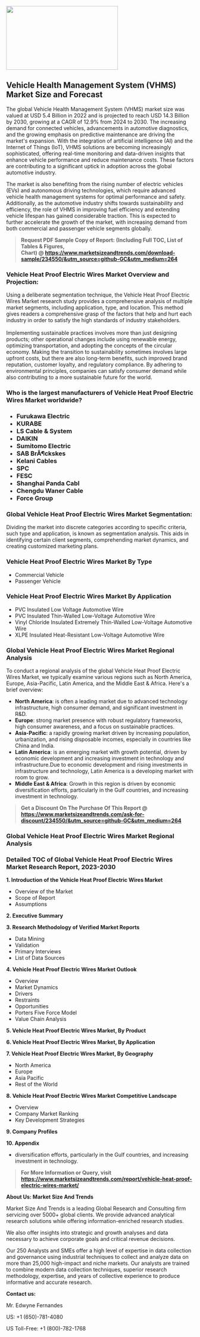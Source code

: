 <p><img class="alignnone size-medium wp-image-20088" src="https://ffe5etoiles.com/wp-content/uploads/2024/12/MST1-300x171.png" alt="" width="300" height="171" /></p><h2>Vehicle Health Management System (VHMS) Market Size and Forecast</h2><p>The global Vehicle Health Management System (VHMS) market size was valued at USD 5.4 Billion in 2022 and is projected to reach USD 14.3 Billion by 2030, growing at a CAGR of 12.9% from 2024 to 2030. The increasing demand for connected vehicles, advancements in automotive diagnostics, and the growing emphasis on predictive maintenance are driving the market's expansion. With the integration of artificial intelligence (AI) and the Internet of Things (IoT), VHMS solutions are becoming increasingly sophisticated, offering real-time monitoring and data-driven insights that enhance vehicle performance and reduce maintenance costs. These factors are contributing to a significant uptick in adoption across the global automotive industry.</p><p>The market is also benefiting from the rising number of electric vehicles (EVs) and autonomous driving technologies, which require advanced vehicle health management systems for optimal performance and safety. Additionally, as the automotive industry shifts towards sustainability and efficiency, the role of VHMS in improving fuel efficiency and extending vehicle lifespan has gained considerable traction. This is expected to further accelerate the growth of the market, with increasing demand from both commercial and passenger vehicle segments globally.</p></p><blockquote id="" class=""><strong>Request PDF Sample Copy of Report: (Including Full TOC, List of Tables &amp; Figures, Chart)&nbsp;@&nbsp;<strong><a href="https://www.marketsizeandtrends.com/download-sample/234550/&utm_source=github-GC&utm_medium=264" target="_blank">https://www.marketsizeandtrends.com/download-sample/234550/&utm_source=github-GC&utm_medium=264</a></strong></strong></blockquote><h3 id="" class="">Vehicle Heat Proof Electric Wires Market&nbsp;Overview and Projection:</h3><p id="" class="">Using a deliberate segmentation technique, the Vehicle Heat Proof Electric Wires Market research study provides a comprehensive analysis of multiple market segments, including application, type, and location. This method gives readers a comprehensive grasp of the factors that help and hurt each industry in order to satisfy the high standards of industry stakeholders. <br /> <br />Implementing sustainable practices involves more than just designing products; other operational changes include using renewable energy, optimizing transportation, and adopting the concepts of the circular economy. Making the transition to sustainability sometimes involves large upfront costs, but there are also long-term benefits, such improved brand reputation, customer loyalty, and regulatory compliance. By adhering to environmental principles, companies can satisfy consumer demand while also contributing to a more sustainable future for the world.</p><h3 id="" class="">Who is the largest manufacturers of&nbsp;Vehicle Heat Proof Electric Wires Market worldwide?</h3><h3 class=""><p><ul><li>Furukawa Electric </li><li> KURABE </li><li> LS Cable & System </li><li> DAIKIN </li><li> Sumitomo Electric </li><li> SAB BrÃ¶ckskes </li><li> Kelani Cables </li><li> SPC </li><li> FESC </li><li> Shanghai Panda Cabl </li><li> Chengdu Waner Cable </li><li> Force Group</li></ul></p></h3><h3 id="" class="">Global&nbsp;Vehicle Heat Proof Electric Wires Market Segmentation:</h3><p id="" class="">Dividing the market into discrete categories according to specific criteria, such type and application, is known as segmentation analysis. This aids in identifying certain client segments, comprehending market dynamics, and creating customized marketing plans.</p><h3 id="" class="">Vehicle Heat Proof Electric Wires Market&nbsp;By Type</h3><p><p><ul><li>Commercial Vehicle</li><li> Passenger Vehicle</p></li></ul></p></p><h3 id="" class="">Vehicle Heat Proof Electric Wires Market&nbsp;By Application</h3><p class=""><p><ul><li>PVC Insulated Low Voltage Automotive Wire</li><li> PVC Insulated Thin-Walled Low-Voltage Automotive Wire</li><li> Vinyl Chloride Insulated Extremely Thin-Walled Low-Voltage Automotive Wire</li><li> XLPE Insulated Heat-Resistant Low-Voltage Automotive Wire</li></ul></p></p><h3 id="" class="">Global Vehicle Heat Proof Electric Wires Market Regional Analysis</h3><p id="" class="">To conduct a regional analysis of the global Vehicle Heat Proof Electric Wires Market, we typically examine various regions such as North America, Europe, Asia-Pacific, Latin America, and the Middle East &amp; Africa. Here's a brief overview:</p><ul><li><strong>North America</strong>: is often a leading market due to advanced technology infrastructure, high consumer demand, and significant investment in R&amp;D.</li><li><strong>Europe</strong>: strong market presence with robust regulatory frameworks, high consumer awareness, and a focus on sustainable practices.</li><li><strong>Asia-Pacific</strong>: a rapidly growing market driven by increasing population, urbanization, and rising disposable incomes, especially in countries like China and India.</li><li><strong>Latin America</strong>: is an emerging market with growth potential, driven by economic development and increasing investment in technology and infrastructure.Due to economic development and rising investments in infrastructure and technology, Latin America is a developing market with room to grow.</li><li><strong>Middle East &amp; Africa</strong>: Growth in this region is driven by economic diversification efforts, particularly in the Gulf countries, and increasing investment in technology.</li></ul><blockquote id="" class=""><strong>Get a Discount On The Purchase Of This Report @ <strong><a href="https://www.marketsizeandtrends.com/ask-for-discount/234550/&utm_source=github-GC&utm_medium=264" target="_blank">https://www.marketsizeandtrends.com/ask-for-discount/234550/&utm_source=github-GC&utm_medium=264</a></strong></strong></blockquote><h3 id="" class="">Global Vehicle Heat Proof Electric Wires Market Regional Analysis</h3><h3 id="" class="">Detailed TOC of Global Vehicle Heat Proof Electric Wires Market Research Report, 2023-2030</h3><p id="" class=""><strong>1. Introduction of the Vehicle Heat Proof Electric Wires Market</strong></p><ul><li>Overview of the Market</li><li>Scope of Report</li><li>Assumptions</li></ul><p id="" class=""><strong>2. Executive Summary</strong></p><p id="" class=""><strong>3. Research Methodology of Verified Market Reports</strong></p><ul><li>Data Mining</li><li>Validation</li><li>Primary Interviews</li><li>List of Data Sources</li></ul><p id="" class=""><strong>4. Vehicle Heat Proof Electric Wires Market Outlook</strong></p><ul><li>Overview</li><li>Market Dynamics</li><li>Drivers</li><li>Restraints</li><li>Opportunities</li><li>Porters Five Force Model</li><li>Value Chain Analysis</li></ul><p id="" class=""><strong>5. Vehicle Heat Proof Electric Wires Market, By Product</strong></p><p id="" class=""><strong>6. Vehicle Heat Proof Electric Wires Market, By Application</strong></p><p id="" class=""><strong>7. Vehicle Heat Proof Electric Wires Market, By Geography</strong></p><ul><li>North America</li><li>Europe</li><li>Asia Pacific</li><li>Rest of the World</li></ul><p id="" class=""><strong>8. Vehicle Heat Proof Electric Wires Market Competitive Landscape</strong></p><ul><li>Overview</li><li>Company Market Ranking</li><li>Key Development Strategies</li></ul><p id="" class=""><strong>9. Company Profiles</strong></p><p id="" class=""><strong>10. Appendix</strong></p><ul><li>diversification efforts, particularly in the Gulf countries, and increasing investment in technology.</li></ul><blockquote id="" class=""><strong>For More Information or Query, visit <strong><strong><a href="https://www.marketsizeandtrends.com/report/vehicle-heat-proof-electric-wires-market/" target="_blank">https://www.marketsizeandtrends.com/report/vehicle-heat-proof-electric-wires-market/</a></strong></strong></strong></blockquote><p id="" class=""><strong>About Us: Market Size And Trends</strong></p><p id="" class="">Market Size And Trends is a leading Global Research and Consulting firm servicing over 5000+ global clients. We provide advanced analytical research solutions while offering information-enriched research studies.</p><p id="" class="">We also offer insights into strategic and growth analyses and data necessary to achieve corporate goals and critical revenue decisions.</p><p id="" class="">Our 250 Analysts and SMEs offer a high level of expertise in data collection and governance using industrial techniques to collect and analyze data on more than 25,000 high-impact and niche markets. Our analysts are trained to combine modern data collection techniques, superior research methodology, expertise, and years of collective experience to produce informative and accurate research.</p><p id="" class=""><strong>Contact us:</strong></p><p id="" class="">Mr. Edwyne Fernandes</p><p id="" class="">US: +1 (650)-781-4080</p><p id="" class="">US Toll-Free: +1 (800)-782-1768</p>
